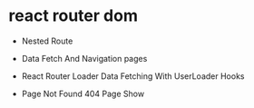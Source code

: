 # react router dom

* Nested Route

* Data Fetch And Navigation pages

* React Router Loader Data Fetching With UserLoader Hooks

* Page Not Found 404 Page Show